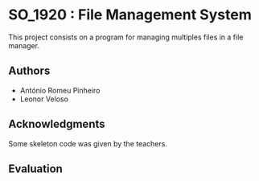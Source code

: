 # SO_1920 : File Management System

This project consists on a program for managing multiples files in a file manager.

## Authors

* António Romeu Pinheiro
* Leonor Veloso

## Acknowledgments

Some skeleton code was given by the teachers.  

## Evaluation
